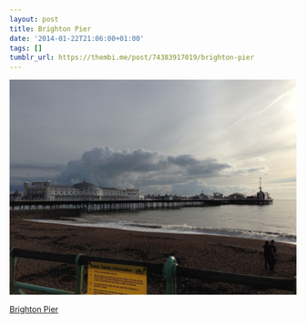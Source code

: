 ```yaml
---
layout: post
title: Brighton Pier
date: '2014-01-22T21:06:00+01:00'
tags: []
tumblr_url: https://thembi.me/post/74383917019/brighton-pier
---
```

 ![](/files/tumblr_mzwtqhs9at1tq106bo1_1280.jpg)  

[Brighton Pier](https://en.wikipedia.org/wiki/Brighton_Pier)
